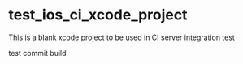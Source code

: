 test_ios_ci_xcode_project
=========================

This is a blank xcode project to be used in CI server integration test

test commit build
